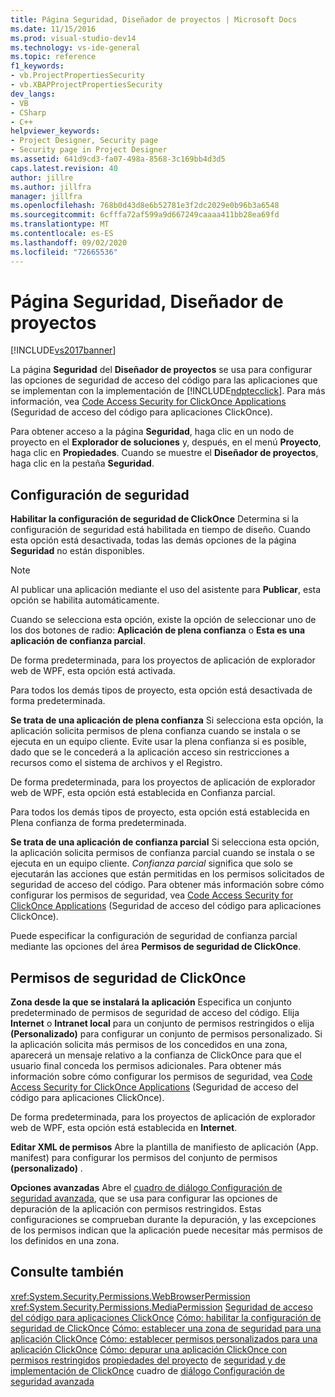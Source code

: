 ```yaml
---
title: Página Seguridad, Diseñador de proyectos | Microsoft Docs
ms.date: 11/15/2016
ms.prod: visual-studio-dev14
ms.technology: vs-ide-general
ms.topic: reference
f1_keywords:
- vb.ProjectPropertiesSecurity
- vb.XBAPProjectPropertiesSecurity
dev_langs:
- VB
- CSharp
- C++
helpviewer_keywords:
- Project Designer, Security page
- Security page in Project Designer
ms.assetid: 641d9cd3-fa07-498a-8568-3c169bb4d3d5
caps.latest.revision: 40
author: jillre
ms.author: jillfra
manager: jillfra
ms.openlocfilehash: 768b0d43d8e6b52781e3f2dc2029e0b96b3a6548
ms.sourcegitcommit: 6cfffa72af599a9d667249caaaa411bb28ea69fd
ms.translationtype: MT
ms.contentlocale: es-ES
ms.lasthandoff: 09/02/2020
ms.locfileid: "72665536"
---
```

# <a name="security-page-project-designer"></a>Página Seguridad, Diseñador de proyectos
[!INCLUDE[vs2017banner](../../includes/vs2017banner.md)]

La página **Seguridad** del **Diseñador de proyectos** se usa para configurar las opciones de seguridad de acceso del código para las aplicaciones que se implementan con la implementación de [!INCLUDE[ndptecclick](../../includes/ndptecclick-md.md)]. Para más información, vea [Code Access Security for ClickOnce Applications](../../deployment/code-access-security-for-clickonce-applications.md) (Seguridad de acceso del código para aplicaciones ClickOnce).

 Para obtener acceso a la página **Seguridad**, haga clic en un nodo de proyecto en el **Explorador de soluciones** y, después, en el menú **Proyecto**, haga clic en **Propiedades**. Cuando se muestre el **Diseñador de proyectos**, haga clic en la pestaña **Seguridad**.

## <a name="security-settings"></a>Configuración de seguridad
 **Habilitar la configuración de seguridad de ClickOnce** Determina si la configuración de seguridad está habilitada en tiempo de diseño. Cuando esta opción está desactivada, todas las demás opciones de la página **Seguridad** no están disponibles.

> [!NOTE]
> Al publicar una aplicación mediante el uso del asistente para **Publicar**, esta opción se habilita automáticamente.

 Cuando se selecciona esta opción, existe la opción de seleccionar uno de los dos botones de radio: **Aplicación de plena confianza** o **Esta es una aplicación de confianza parcial**.

 De forma predeterminada, para los proyectos de aplicación de explorador web de WPF, esta opción está activada.

 Para todos los demás tipos de proyecto, esta opción está desactivada de forma predeterminada.

 **Se trata de una aplicación de plena confianza** Si selecciona esta opción, la aplicación solicita permisos de plena confianza cuando se instala o se ejecuta en un equipo cliente. Evite usar la plena confianza si es posible, dado que se le concederá a la aplicación acceso sin restricciones a recursos como el sistema de archivos y el Registro.

 De forma predeterminada, para los proyectos de aplicación de explorador web de WPF, esta opción está establecida en Confianza parcial.

 Para todos los demás tipos de proyecto, esta opción está establecida en Plena confianza de forma predeterminada.

 **Se trata de una aplicación de confianza parcial** Si selecciona esta opción, la aplicación solicita permisos de confianza parcial cuando se instala o se ejecuta en un equipo cliente. *Confianza parcial* significa que solo se ejecutarán las acciones que están permitidas en los permisos solicitados de seguridad de acceso del código. Para obtener más información sobre cómo configurar los permisos de seguridad, vea [Code Access Security for ClickOnce Applications](../../deployment/code-access-security-for-clickonce-applications.md) (Seguridad de acceso del código para aplicaciones ClickOnce).

 Puede especificar la configuración de seguridad de confianza parcial mediante las opciones del área **Permisos de seguridad de ClickOnce**.

## <a name="clickonce-security-permissions"></a>Permisos de seguridad de ClickOnce
 **Zona desde la que se instalará la aplicación** Especifica un conjunto predeterminado de permisos de seguridad de acceso del código. Elija **Internet** o **Intranet local** para un conjunto de permisos restringidos o elija **(Personalizado)** para configurar un conjunto de permisos personalizado. Si la aplicación solicita más permisos de los concedidos en una zona, aparecerá un mensaje relativo a la confianza de ClickOnce para que el usuario final conceda los permisos adicionales. Para obtener más información sobre cómo configurar los permisos de seguridad, vea [Code Access Security for ClickOnce Applications](../../deployment/code-access-security-for-clickonce-applications.md) (Seguridad de acceso del código para aplicaciones ClickOnce).

 De forma predeterminada, para los proyectos de aplicación de explorador web de WPF, esta opción está establecida en **Internet**.

 **Editar XML de permisos** Abre la plantilla de manifiesto de aplicación (App. manifest) para configurar los permisos del conjunto de permisos **(personalizado)** .

 **Opciones avanzadas** Abre el [cuadro de diálogo Configuración de seguridad avanzada](../../ide/reference/advanced-security-settings-dialog-box.md), que se usa para configurar las opciones de depuración de la aplicación con permisos restringidos. Estas configuraciones se comprueban durante la depuración, y las excepciones de los permisos indican que la aplicación puede necesitar más permisos de los definidos en una zona.

## <a name="see-also"></a>Consulte también
 <xref:System.Security.Permissions.WebBrowserPermission> <xref:System.Security.Permissions.MediaPermission>
 [Seguridad de acceso del código para aplicaciones ClickOnce](../../deployment/code-access-security-for-clickonce-applications.md) [Cómo: habilitar la configuración de seguridad de ClickOnce](../../deployment/how-to-enable-clickonce-security-settings.md) [Cómo: establecer una zona de seguridad para una aplicación ClickOnce](../../deployment/how-to-set-a-security-zone-for-a-clickonce-application.md) [Cómo: establecer permisos personalizados para una aplicación ClickOnce](../../deployment/how-to-set-custom-permissions-for-a-clickonce-application.md) [Cómo: depurar una aplicación ClickOnce con permisos restringidos](../../deployment/how-to-debug-a-clickonce-application-with-restricted-permissions.md) [propiedades del proyecto](../../ide/reference/project-properties-reference.md) de [seguridad y de implementación de ClickOnce](../../deployment/clickonce-security-and-deployment.md) cuadro de [diálogo Configuración de seguridad avanzada](../../ide/reference/advanced-security-settings-dialog-box.md)
